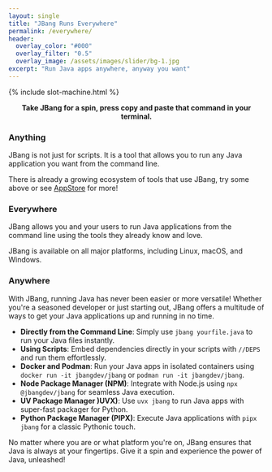 ```yaml
---
layout: single
title: "JBang Runs Everywhere"
permalink: /everywhere/
header:
  overlay_color: "#000"
  overlay_filter: "0.5"
  overlay_image: /assets/images/slider/bg-1.jpg
excerpt: "Run Java apps anywhere, anyway you want"
---
```


{% include slot-machine.html %} 

<center><b>Take JBang for a spin, press copy and paste that command in your terminal.</b></center>

### Anything

JBang is not just for scripts. It is a tool that allows you to run any Java application you want from the command line.

There is already a growing ecosystem of tools that use JBang, try some above or see [AppStore](http://jbang.dev/appstore/) for more!

### Everywhere

JBang allows you and your users to run Java applications from the command line
using the tools they already know and love.

JBang is available on all major platforms, including Linux, macOS, and Windows.

### Anywhere

With JBang, running Java has never been easier or more versatile! Whether you're a seasoned developer or just starting out, JBang offers a multitude of ways to get your Java applications up and running in no time. 

- **Directly from the Command Line**: Simply use `jbang yourfile.java` to run your Java files instantly.
- **Using Scripts**: Embed dependencies directly in your scripts with `//DEPS` and run them effortlessly.
- **Docker and Podman**: Run your Java apps in isolated containers using `docker run -it jbangdev/jbang` or `podman run -it jbangdev/jbang`.
- **Node Package Manager (NPM)**: Integrate with Node.js using `npx @jbangdev/jbang` for seamless Java execution.
- **UV Package Manager )UVX)**: Use `uvx jbang` to run Java apps with super-fast packager for Python.
- **Python Package Manager (PIPX)**: Execute Java applications with `pipx jbang` for a classic Pythonic touch.

No matter where you are or what platform you're on, JBang ensures that Java is always at your fingertips. Give it a spin and experience the power of Java, unleashed!











